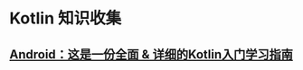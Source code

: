 # Kotlin 知识收集

## [Android：这是一份全面 & 详细的Kotlin入门学习指南](https://juejin.im/entry/5d36609ff265da1b88121bc3)
